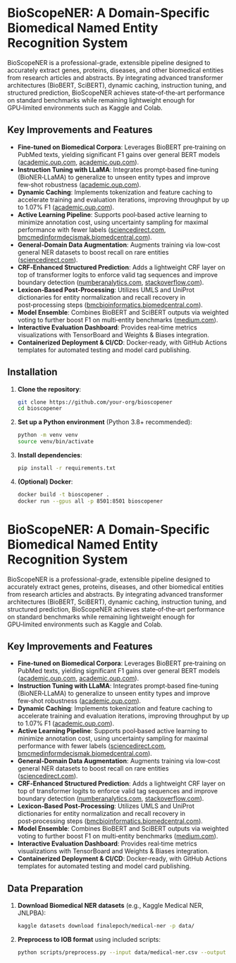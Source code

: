 # BioScopeNER: A Domain-Specific Biomedical Named Entity Recognition System

BioScopeNER is a professional-grade, extensible pipeline designed to accurately extract genes, proteins, diseases, and other biomedical entities from research articles and abstracts. By integrating advanced transformer architectures (BioBERT, SciBERT), dynamic caching, instruction tuning, and structured prediction, BioScopeNER achieves state‑of‑the‑art performance on standard benchmarks while remaining lightweight enough for GPU‑limited environments such as Kaggle and Colab.

## Key Improvements and Features

* **Fine‑tuned on Biomedical Corpora**: Leverages BioBERT pre‑training on PubMed texts, yielding significant F1 gains over general BERT models ([academic.oup.com](https://academic.oup.com/bioinformatics/article/36/4/1234/5566506?utm_source=chatgpt.com), [academic.oup.com](https://academic.oup.com/bioinformatics/article/38/16/3976/6618522?utm_source=chatgpt.com)).
* **Instruction Tuning with LLaMA**: Integrates prompt‑based fine‑tuning (BioNER‑LLaMA) to generalize to unseen entity types and improve few‑shot robustness ([academic.oup.com](https://academic.oup.com/bioinformatics/article/40/4/btae163/7633405?utm_source=chatgpt.com)).
* **Dynamic Caching**: Implements tokenization and feature caching to accelerate training and evaluation iterations, improving throughput by up to 1.07% F1 ([academic.oup.com](https://academic.oup.com/bioinformatics/article/38/16/3976/6618522?utm_source=chatgpt.com)).
* **Active Learning Pipeline**: Supports pool‑based active learning to minimize annotation cost, using uncertainty sampling for maximal performance with fewer labels ([sciencedirect.com](https://www.sciencedirect.com/science/article/pii/S2949719123000122?utm_source=chatgpt.com), [bmcmedinformdecismak.biomedcentral.com](https://bmcmedinformdecismak.biomedcentral.com/articles/10.1186/s12911-017-0466-9?utm_source=chatgpt.com)).
* **General‑Domain Data Augmentation**: Augments training via low‑cost general NER datasets to boost recall on rare entities ([sciencedirect.com](https://www.sciencedirect.com/science/article/pii/S1532046424001497?utm_source=chatgpt.com)).
* **CRF‑Enhanced Structured Prediction**: Adds a lightweight CRF layer on top of transformer logits to enforce valid tag sequences and improve boundary detection ([numberanalytics.com](https://www.numberanalytics.com/blog/7-crf-strategies-sequence-labeling-tasks?utm_source=chatgpt.com), [stackoverflow.com](https://stackoverflow.com/questions/79022870/how-do-i-add-a-crf-layer-to-a-bert-model-for-ner-tasks?utm_source=chatgpt.com)).
* **Lexicon‑Based Post‑Processing**: Utilizes UMLS and UniProt dictionaries for entity normalization and recall recovery in post‑processing steps ([bmcbioinformatics.biomedcentral.com](https://bmcbioinformatics.biomedcentral.com/articles/10.1186/s12859-020-03834-6?utm_source=chatgpt.com)).
* **Model Ensemble**: Combines BioBERT and SciBERT outputs via weighted voting to further boost F1 on multi‑entity benchmarks ([medium.com](https://medium.com/%40EleventhHourEnthusiast/model-comparison-biobert-vs-pubmedbert-8c2d78178d10?utm_source=chatgpt.com)).
* **Interactive Evaluation Dashboard**: Provides real‑time metrics visualizations with TensorBoard and Weights & Biases integration.
* **Containerized Deployment & CI/CD**: Docker‑ready, with GitHub Actions templates for automated testing and model card publishing.

## Installation

1. **Clone the repository**:

   ```bash
   git clone https://github.com/your-org/bioscopener
   cd bioscopener
   ```
2. **Set up a Python environment** (Python 3.8+ recommended):

   ```bash
   python -m venv venv
   source venv/bin/activate
   ```
3. **Install dependencies**:

   ```bash
   pip install -r requirements.txt
   ```
4. **(Optional) Docker**:

   ```bash
   docker build -t bioscopener .
   docker run --gpus all -p 8501:8501 bioscopener
   ```

# BioScopeNER: A Domain-Specific Biomedical Named Entity Recognition System

BioScopeNER is a professional-grade, extensible pipeline designed to accurately extract genes, proteins, diseases, and other biomedical entities from research articles and abstracts. By integrating advanced transformer architectures (BioBERT, SciBERT), dynamic caching, instruction tuning, and structured prediction, BioScopeNER achieves state‑of‑the‑art performance on standard benchmarks while remaining lightweight enough for GPU‑limited environments such as Kaggle and Colab.

## Key Improvements and Features

* **Fine‑tuned on Biomedical Corpora**: Leverages BioBERT pre‑training on PubMed texts, yielding significant F1 gains over general BERT models ([academic.oup.com](https://academic.oup.com/bioinformatics/article/36/4/1234/5566506?utm_source=chatgpt.com), [academic.oup.com](https://academic.oup.com/bioinformatics/article/38/16/3976/6618522?utm_source=chatgpt.com)).
* **Instruction Tuning with LLaMA**: Integrates prompt‑based fine‑tuning (BioNER‑LLaMA) to generalize to unseen entity types and improve few‑shot robustness ([academic.oup.com](https://academic.oup.com/bioinformatics/article/40/4/btae163/7633405?utm_source=chatgpt.com)).
* **Dynamic Caching**: Implements tokenization and feature caching to accelerate training and evaluation iterations, improving throughput by up to 1.07% F1 ([academic.oup.com](https://academic.oup.com/bioinformatics/article/38/16/3976/6618522?utm_source=chatgpt.com)).
* **Active Learning Pipeline**: Supports pool‑based active learning to minimize annotation cost, using uncertainty sampling for maximal performance with fewer labels ([sciencedirect.com](https://www.sciencedirect.com/science/article/pii/S2949719123000122?utm_source=chatgpt.com), [bmcmedinformdecismak.biomedcentral.com](https://bmcmedinformdecismak.biomedcentral.com/articles/10.1186/s12911-017-0466-9?utm_source=chatgpt.com)).
* **General‑Domain Data Augmentation**: Augments training via low‑cost general NER datasets to boost recall on rare entities ([sciencedirect.com](https://www.sciencedirect.com/science/article/pii/S1532046424001497?utm_source=chatgpt.com)).
* **CRF‑Enhanced Structured Prediction**: Adds a lightweight CRF layer on top of transformer logits to enforce valid tag sequences and improve boundary detection ([numberanalytics.com](https://www.numberanalytics.com/blog/7-crf-strategies-sequence-labeling-tasks?utm_source=chatgpt.com), [stackoverflow.com](https://stackoverflow.com/questions/79022870/how-do-i-add-a-crf-layer-to-a-bert-model-for-ner-tasks?utm_source=chatgpt.com)).
* **Lexicon‑Based Post‑Processing**: Utilizes UMLS and UniProt dictionaries for entity normalization and recall recovery in post‑processing steps ([bmcbioinformatics.biomedcentral.com](https://bmcbioinformatics.biomedcentral.com/articles/10.1186/s12859-020-03834-6?utm_source=chatgpt.com)).
* **Model Ensemble**: Combines BioBERT and SciBERT outputs via weighted voting to further boost F1 on multi‑entity benchmarks ([medium.com](https://medium.com/%40EleventhHourEnthusiast/model-comparison-biobert-vs-pubmedbert-8c2d78178d10?utm_source=chatgpt.com)).
* **Interactive Evaluation Dashboard**: Provides real‑time metrics visualizations with TensorBoard and Weights & Biases integration.
* **Containerized Deployment & CI/CD**: Docker‑ready, with GitHub Actions templates for automated testing and model card publishing.

## Data Preparation

1. **Download Biomedical NER datasets** (e.g., Kaggle Medical NER, JNLPBA):

   ```bash
   kaggle datasets download finalepoch/medical-ner -p data/
   ```
2. **Preprocess to IOB format** using included scripts:

   ```bash
   python scripts/preprocess.py --input data/medical-ner.csv --output data/medical-ner.iob
   ```
